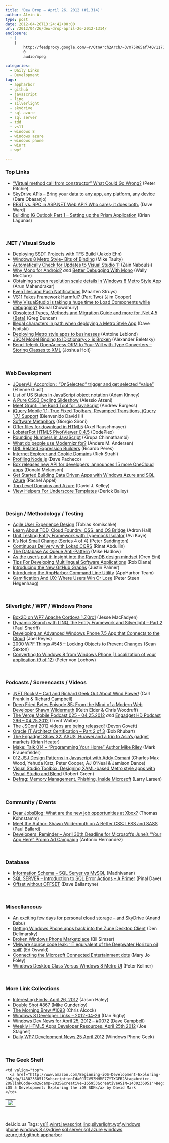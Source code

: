```yaml
---
title: 'Dew Drop – April 26, 2012 (#1,314)'
author: Alvin A.
type: post
date: 2012-04-26T13:24:42+00:00
url: /2012/04/26/dew-drop-april-26-2012-1314/
enclosure:
  - |
    |
        http://feedproxy.google.com/~r/OtnArch2Arch/~3/m75R65af74Q/11717064_architect_cert_pt2_042512.mp3
        0
        audio/mpeg
        
categories:
  - Daily Links
  - Development
tags:
  - appharbor
  - github
  - javascript
  - linq
  - silverlight
  - skydrive
  - sql azure
  - sql server
  - tdd
  - vs11
  - windows 8
  - windows azure
  - windows phone
  - winrt
  - wpf

---
```

### <a name="top"></a>Top Links

  * [“Virtual method call from constructor” What Could Go Wrong?][1] (Peter Ritchie)
  * [SkyDrive APIs – Bring your data to any app, any platform, any device][2] (Dare Obasanjo)
  * [REST vs. RPC in ASP.NET Web API? Who cares; it does both.][3] (Dave Ward)
  * [Building IG Outlook Part 1 – Setting up the Prism Application][4] (Brian Lagunas)

&#160;

### <a name="dotnet"></a>.NET / Visual Studio

  * [Deploying SSDT Projects with TFS Build][5] (Jakob Ehn)
  * [Windows 8 Metro Style– Bits of Binding][6] (Mike Taulty)
  * [Automatically Check for Updates to Visual Studio 11][7] (Zain Naboulsi)
  * [Why Mono for Android?][8] _and_ [Better Debugging With Mono][9] (Wally McClure)
  * [Obtaining screen resolution scale details in Windows 8 Metro Style App][10] (Arun Mahendrakar)
  * [EvenTiles and Push Notifications][11] (Maarten Struys)
  * [VS11 Fakes Framework Harmful? (Part Two)][12] (Jim Cooper)
  * [Why VisualStudio is taking a huge time to Load Components while debugging?][13] (Kunal Chowdhury)
  * [Obsoleted Types, Methods and Migration Guide and more for .Net 4.5 (Beta)][14] (Greg Duncan)
  * [Illegal characters in path when deploying a Metro Style App][15] (Dave Isbitski)
  * [Deploying Metro style apps to businesses][16] (Antoine Leblond)
  * [JSON Model Binding to IDictionary<> is Broken][17] (Alexander Beletsky)
  * <a href="http://feedproxy.google.com/~r/Telerik/~3/wqpYoW8Kr2M/bend-telerik-openaccess-orm-to-your-will-with-type-converters-ndash-storing-classes-to-xml.aspx" target="_blank">Bend Telerik OpenAccess ORM to Your Will with Type Converters – Storing Classes to XML</a> (Joshua Holt)

&#160;

### <a name="web"></a>Web Development

  * [JQueryUI Accordion : “OnSelected” trigger and get selected “value”][18] (Etienne Giust)
  * [List of US States in JavaScript object notation][19] (Adam Kinney)
  * [A Pure CSS3 Cycling Slideshow][20] (Alessio Atzeni)
  * [Meet Grunt: The Build Tool for JavaScript][21] (Andrew Burgess)
  * [jQuery Mobile 1.1: True Fixed Toolbars, Revamped Transitions, jQuery 1.7.1 Support][22] (Bienvenido David III)
  * [Software Metaphors][23] (Giorgio Sironi)
  * [Offer files for download in HTML5][24] (Axel Rauschmayer)
  * <a href="http://lobsterpothtml5pv.codeplex.com/releases/view/86557?ProjectName=lobsterpothtml5pv" target="_blank">LobsterPot HTML5 PivotViewer 0.4.5</a> (CodePlex)
  * [Rounding Numbers in JavaScript][25] (Kirupa Chinnathambi)
  * [What do people use Modernizr for?][26] (Anders M. Andersen)
  * [URL Related Expression Builders][27] (Ricardo Peres)
  * [Internet Explorer and Cookie Domains][28] (Rick Strahl)
  * [Profiling Node.js][29] (Dave Pacheco)
  * [Box releases new API for developers, announces 15 more OneCloud apps][30] (Donald Melanson)
  * [Get Started Building Data Driven Apps with Windows Azure and SQL Azure][31] (Rachel Appel)
  * [Top Level Domains and Azure][32] (David J. Kelley)
  * <a href="http://feedproxy.google.com/~r/LosTechies/~3/yOsRcUZLXoQ/" target="_blank">View Helpers For Underscore Templates</a> (Derick Bailey)

&#160;

### <a name="design"></a>Design / Methodology / Testing

  * [Agile User Experience Design][33] (Tobias Komischke)
  * [Learn About TDD, Cloud Foundry, OSS, and OS Bridge][34] (Adron Hall)
  * [Unit Testing Entity Framework with Typemock Isolator][35] (Avi Kaye)
  * [It’s Not Small Change (Series 4 of 4)][36] (Peter Saddington)
  * [Continuous Delivery with Lokad.CQRS][37] (Rinat Abdullin)
  * [The Database As Queue Anti-Pattern][38] (Mike Hadlow)
  * [As the user’s put it: Insight into the RavenDB design mindset][39] (Oren Eini)
  * [Tips For Developing Multilingual Software Applications][40] (Rob Diana)
  * [Introducing the New GitHub Graphs][41] (Justin Palmer)
  * [Introducing the AppHarbor Command Line Utility][42] (AppHarbor Team)
  * <a href="http://www.smashingmagazine.com/2012/04/26/gamification-and-ux-where-users-win-or-lose/" target="_blank">Gamification And UX: Where Users Win Or Lose</a> (Peter Steen Høgenhaug)

&#160;

### <a name="silverlight"></a>Silverlight / WPF / Windows Phone

  * [Box2D on WP7 Apache Cordova 1.7.0rc1][43] (Jesse MacFadyen)
  * [Dynamic Search with LINQ, the Entity Framework and Silverlight – Part 2][44] (Paul Sheriff)
  * [Developing an Advanced Windows Phone 7.5 App that Connects to the Cloud][45] (Joel Reyes)
  * <a href="http://wpf.2000things.com/2012/04/26/545-locking-objects-to-prevent-changes/" target="_blank">2000 WPF Things #545 – Locking Objects to Prevent Changes</a> (Sean Sexton)
  * <a href="http://feedproxy.google.com/~r/jayway/posts/~3/0ZVqy85lBAo/" target="_blank">Converting to Windows 8 from Windows Phone | Localization of your application (9 of 12)</a> (Peter von Lochow)

&#160;

### <a name="podcasts"></a>Podcasts / Screencasts / Videos

  * <a href="http://www.dotnetrocks.com/default.aspx?ShowNum=762" target="_blank">.NET Rocks! &#8211; Carl and Richard Geek Out About Wind Power!</a> (Carl Franklin & Richard Campbell)
  * <a href="http://feedproxy.google.com/~r/deepfriedbytes/~3/E4QwYCCAv8c/" target="_blank">Deep Fried Bytes Episode 85: From the Mind of a Modern Web Developer Shawn Wildermuth</a> (Keith Elder & Chris Woodruff)
  * [The Verge Mobile Podcast 025 &#8211; 04.25.2012][46] _and_ [Engadget HD Podcast 296 &#8211; 04.25.2012][47] (Trent Wolbe)
  * [The JSConf 2012 videos are being released!][48] (Devon Govett)
  * [Oracle IT Architect Certification &#8211; Part 2 of 3][49] (Bob Rhubart)
  * [The Engadget Show 32: ASUS, Huawei and a trip to Asia&#8217;s gadget markets][50] (Brian Heater)
  * [Make: Talk 014 – “Programming Your Home” Author Mike Riley][51] (Mark Frauenfelder)
  * [012 JSJ Design Patterns in Javascript with Addy Osmani][52] (Charles Max Wood, Yehuda Katz, Peter Cooper, AJ O’Neal & Jamison Dance)
  * [Visual Studio Toolbox: Designing XAML-based Metro style apps with Visual Studio and Blend][53] (Robert Green)
  * [Defrag: Memory Management, Phishing, Inside Microsoft][54] (Larry Larsen)

&#160;

### <a name="events"></a>Community / Events

  * [Dear JobsBlog: What are the new job opportunities at Xbox?][55] (Thomas Kohnstamm)
  * [Meet the Author: Shawn Wildermuth on A Better CSS: LESS and SASS][56] (Paul Ballard)
  * [Developers: Reminder – April 30th Deadline for Microsoft’s June’s “Your App Here” Promo Ad Campaign][57] (Antonio Hernandez)

&#160;

### <a name="sql"></a>Database

  * [Information Schema &#8211; SQL Server vs MySQL][58] (Madhivanan)
  * [SQL SERVER – Introduction to SQL Error Actions – A Primer][59] (Pinal Dave)
  * [Offset without OFFSET][60] (Dave Ballantyne)

&#160;

### <a name="misc"></a>Miscellaneous

  * [An exciting few days for personal cloud storage – and SkyDrive][61] (Anand Babu)
  * [Getting Windows Phone apps back into the Zune Desktop Client][62] (Den Delimarsky)
  * [Broken Windows Phone Marketplace][63] (Bil Simser)
  * [VMware source code leak: &#8216;IT equivalent of the Deepwater Horizon oil spill&#8217;][64] (Ed Oswald)
  * [Connecting the Microsoft Connected Entertainment dots][65] (Mary Jo Foley)
  * [Windows Desktop Class Versus Windows 8 Metro UI][66] (Peter Kellner)

&#160;

### <a name="links"></a>More Link Collections

  * [Interesting Finds: April 26, 2012][67] (Jason Haley)
  * [Double Shot #867][68] (Mike Gunderloy)
  * [The Morning Brew #1093][69] (Chris Alcock)
  * [Windows 8 Developer Links – 2012-04-26][70] (Dan Rigby)
  * [Windows Dev News for April 25, 2012 &#8211; #0072][71] (Dave Campbell)
  * [Weekly HTML5 Apps Developer Resources, April 25th 2012][72] (Joe Stagner)
  * [Daily WP7 Development News 25 April 2012][73] (Windows Phone Geek)

&#160;

### <a name="shelf"></a>The Geek Shelf

<table border="0" cellspacing="0" cellpadding="0">
  <tr>
    <td>
      <img data-recalc-dims="1" decoding="async" src="https://i0.wp.com/ecx.images-amazon.com/images/I/41P9XJ%252Bd1LL._SL160_.jpg?w=660" />
    </td>
    
    <td valign="top">
      <a href="http://www.amazon.com/Beginning-iOS-Development-Exploring-SDK/dp/1430236051?SubscriptionId=0JTCV5ZMHMF7ZYTXGFR2&tag=brdicr-20&linkCode=xm2&camp=2025&creative=165953&creativeASIN=1430236051">Beginning iOS 5 Development: Exploring the iOS SDK</a> by David Mark
    </td>
  </tr>
</table>

&#160;

<div style="padding-bottom: 0px; margin: 0px; padding-left: 0px; padding-right: 0px; display: inline; float: none; padding-top: 0px" id="scid:0767317B-992E-4b12-91E0-4F059A8CECA8:b8bcc117-3624-40b0-be50-15992e438087" class="wlWriterEditableSmartContent">
  del.icio.us Tags: <a href="http://del.icio.us/popular/vs11" rel="tag">vs11</a>,<a href="http://del.icio.us/popular/winrt" rel="tag">winrt</a>,<a href="http://del.icio.us/popular/javascript" rel="tag">javascript</a>,<a href="http://del.icio.us/popular/linq" rel="tag">linq</a>,<a href="http://del.icio.us/popular/silverlight" rel="tag">silverlight</a>,<a href="http://del.icio.us/popular/wpf" rel="tag">wpf</a>,<a href="http://del.icio.us/popular/windows+phone" rel="tag">windows phone</a>,<a href="http://del.icio.us/popular/windows+8" rel="tag">windows 8</a>,<a href="http://del.icio.us/popular/skydrive" rel="tag">skydrive</a>,<a href="http://del.icio.us/popular/sql+server" rel="tag">sql server</a>,<a href="http://del.icio.us/popular/sql+azure" rel="tag">sql azure</a>,<a href="http://del.icio.us/popular/windows+azure" rel="tag">windows azure</a>,<a href="http://del.icio.us/popular/tdd" rel="tag">tdd</a>,<a href="http://del.icio.us/popular/github" rel="tag">github</a>,<a href="http://del.icio.us/popular/appharbor" rel="tag">appharbor</a>
</div>

 [1]: http://feedproxy.google.com/~r/PeterRitchiesMvpBlog/~3/o_6n-np5ar0/virtual-method-call-from-constructor-what-could-go-wrong.aspx
 [2]: http://windowsteamblog.com/windows_live/b/windowslive/archive/2012/04/25/skydrive-apis-bring-your-data-to-any-app-any-platform-any-device.aspx
 [3]: http://feedproxy.google.com/~r/Encosia/~3/F30kspI4CFo/
 [4]: http://blogs.infragistics.com/blogs/blagunas/archive/2012/04/25/building-ig-outlook-part-1-setting-up-the-prism-application.aspx
 [5]: http://feedproxy.google.com/~r/geekswithblogs/~3/5VSU8EQkpMc/deploying-ssdt-projects-with-tfs-build.aspx
 [6]: http://feedproxy.google.com/~r/mtaulty/~3/kwq0UpVSp6M/windows-8-metro-style-bits-of-binding.aspx
 [7]: http://feedproxy.google.com/~r/zainnab/~3/qqvCiynbc8Y/automatically-check-for-updates-to-visual-studio-11.aspx
 [8]: http://visualstudiomagazine.com/articles/2012/04/25/why-mono-for-android.aspx
 [9]: http://visualstudiomagazine.com/articles/2012/04/25/better-debugging-with-mono.aspx
 [10]: http://feedproxy.google.com/~r/nmarun/~3/oU4s9Kuj3Tc/obtaining-screen-resolution-scale-details-in-windows-8-metro-style-app.aspx
 [11]: http://mstruys.com/2012/04/25/eventiles-and-push-notifications/
 [12]: http://blog.pluralsight.com/2012/04/25/vs11-fakes-framework-harmful-part-two/
 [13]: http://feedproxy.google.com/~r/kunal2383/~3/CeHERvEGTgc/why-visualstudio-is-taking-huge-time-to.html
 [14]: http://coolthingoftheday.blogspot.com/2012/04/obsoleted-types-methods-and-migration.html
 [15]: http://feedproxy.google.com/~r/msdn/lTEL/~3/E9b1aOsawos/illegal-characters-in-path-when-deploying-a-metro-style-app.aspx
 [16]: http://blogs.msdn.com/b/windowsstore/archive/2012/04/25/deploying-metro-style-apps-to-businesses.aspx
 [17]: http://feedproxy.google.com/~r/abeletskyblog/~3/CjOXrGv_-pk/json-model-binding-to-idictionary-is.html
 [18]: http://feedproxy.google.com/~r/geekswithblogs/~3/6y9s7HvT098/jqueryui-accordion--ldquoonselectedrdquo-trigger-and-get-selected-ldquovaluerdquo.aspx
 [19]: http://adamkinney.com/blog/2012/04/25/list-of-us-states-in-javascript-object-notation/
 [20]: http://coding.smashingmagazine.com/2012/04/25/pure-css3-cycling-slideshow/
 [21]: http://feedproxy.google.com/~r/nettuts/~3/G5pwfVWa_MU/
 [22]: http://www.infoq.com/news/2012/04/jquery-mobile-1.1
 [23]: http://feeds.dzone.com/~r/zones/css/~3/huNVtMQ7Pnw/software-metaphors
 [24]: http://feeds.dzone.com/~r/zones/css/~3/30M4WVkLV4w/offer-files-download-html5
 [25]: http://www.kirupa.com/html5/rounding_numbers_in_javascript.htm
 [26]: http://andmag.se/2012/04/what-do-people-use-modernizr-for/
 [27]: http://weblogs.asp.net/ricardoperes/archive/2012/04/25/url-related-expression-builders.aspx
 [28]: http://feedproxy.google.com/~r/RickStrahl/~3/4a57uaYs84Q/Internet-Explorer-and-Cookie-Domains
 [29]: http://blog.nodejs.org/2012/04/25/profiling-node-js/
 [30]: http://www.engadget.com/2012/04/26/box-releases-new-api-for-developers-announces-15-more-onecloud/
 [31]: http://feedproxy.google.com/~r/RachelAppel/~3/Oj6nvz-JXK8/get-started-building-data-driven-apps-with-windows-azure-and-sql-azure
 [32]: http://www.vnext.org/top-level-domains-and-azure
 [33]: http://blogs.infragistics.com/blogs/ux/archive/2012/04/25/agile-user-experience-design.aspx
 [34]: http://feedproxy.google.com/~r/CloudAve/~3/mJevpCeWMkk/
 [35]: http://feedproxy.google.com/~r/Typemock/~3/nUb8Jsa4Bek/
 [36]: http://feedproxy.google.com/~r/agilescout/~3/foa9oqBCxsU/
 [37]: http://feeds.abdullin.com/~r/RinatAbdullin/~3/iZyL2ZhCOgM/continuous-delivery-with-lokadcqrs.html
 [38]: http://feedproxy.google.com/~r/CodeRant/~3/lwnBEQHQtOQ/database-as-queue-anti-pattern.html
 [39]: http://feedproxy.google.com/~r/AyendeRahien/~3/_6SDG3ECQeI/as-the-userrsquo-s-put-it-insight-into-the-ravendb-design-mindset
 [40]: http://feedproxy.google.com/~r/RegularGeek/~3/lFAOAgdlOmI/
 [41]: https://github.com/blog/1093-introducing-the-new-github-graphs
 [42]: http://blog.appharbor.com/2012/4/25/introducing-the-appharbor-command-line-utility
 [43]: http://www.risingj.com/archives/209
 [44]: http://feedproxy.google.com/~r/PaulSheriffsOuterCircleBlog/~3/QQE8l9Y3-74/dynamic-search-with-linq-the-entity-framework-and-silverlight-part-2.aspx
 [45]: http://blogs.msdn.com/b/publicsector/archive/2012/04/25/developing-an-advanced-windows-phone-7-5-app-that-connects-to-the-cloud.aspx
 [46]: http://www.theverge.com/mobile/2012/4/25/2973167/the-verge-mobile-podcast-025-04-25-2012
 [47]: http://www.engadget.com/2012/04/25/engadget-hd-podcast-296-04-25-2012/
 [48]: http://badassjs.com/post/21787349913
 [49]: http://feedproxy.google.com/~r/OtnArch2Arch/~3/m75R65af74Q/11717064_architect_cert_pt2_042512.mp3
 [50]: http://www.engadget.com/2012/04/25/the-engadget-show-32-asus-huawei-and-a-trip-to-asias-gadget-m/
 [51]: http://feedproxy.google.com/~r/makezineonline/~3/quSkCXtUTyo/
 [52]: http://javascriptjabber.com/012-jsj-design-patterns-in-javascript-with-addy-osmani/
 [53]: http://channel9.msdn.com/Shows/Visual-Studio-Toolbox/Visual-Studio-Toolbox-Designing-XAML-based-Metro-style-apps-with-Visual-Studio-and-Blend
 [54]: http://channel9.msdn.com/Shows/The-Defrag-Show/Defrag-Memory-Management-Phishing-Inside-Microsoft
 [55]: http://feeds.microsoftjobsblog.com/~r/MicrosoftJobsBlog/~3/fvdPvJB9d8k/new-xbox-jobs
 [56]: http://blog.pluralsight.com/2012/04/25/meet-the-author-shawn-wildermuth-on-a-better-css-less-and-sass/
 [57]: http://www.wp7connect.com/2012/04/25/developers-reminder-%E2%80%93-april-30th-deadline-for-microsoft%E2%80%99s-june%E2%80%99s-%E2%80%9Cyour-app-here%E2%80%9D-promo-ad-campaign/
 [58]: http://feedproxy.google.com/~r/sqlservercurry/blog/~3/b28bfp47BtQ/information-schema-sql-server-vs-mysql.html
 [59]: http://blog.sqlauthority.com/2012/04/26/sql-server-introduction-to-sql-error-actions-a-primer/
 [60]: http://sqlblogcasts.com/blogs/sqlandthelike/archive/2012/04/26/offset-without-offset.aspx
 [61]: http://windowsteamblog.com/windows_live/b/windowslive/archive/2012/04/25/an-exciting-few-days-for-personal-cloud-storage-and-skydrive.aspx
 [62]: http://dennisdel.com/blog/getting-windows-phone-apps-back-into-the-zune-desktop-client
 [63]: http://feedproxy.google.com/~r/bsimser/~3/J7rP00bLylM/broken-windows-phone-marketplace.aspx
 [64]: http://feeds.betanews.com/~r/bn/~3/JZDsYpURZug/
 [65]: http://www.zdnet.com/blog/microsoft/connecting-the-microsoft-connected-entertainment-dots/12555
 [66]: http://peterkellner.net/2012/04/25/windows-desktop-class-verses-windows-8-metro/?utm_source=rss&utm_medium=rss&utm_campaign=windows-desktop-class-verses-windows-8-metro
 [67]: http://jasonhaley.com/blog/post.aspx?id=b40a3d74-eb8a-4e45-a41a-34f837e9146d
 [68]: http://afreshcup.com/home/2012/4/26/double-shot-867.html
 [69]: http://feedproxy.google.com/~r/ReflectivePerspective/~3/eTqQEGyqrdM/
 [70]: http://danrigby.com/2012/04/25/windows-8-developer-links-2012-04-26/
 [71]: http://www.windowsdevnews.com/Blogs.aspx?ID=108
 [72]: http://hacks.mozilla.org/2012/04/weekly-html5-apps-developer-resources-20120425/
 [73]: http://feedproxy.google.com/~r/Windowsphonegeek/~3/CATBH8_p_-k/daily-wp7-development-news-25-april-2012